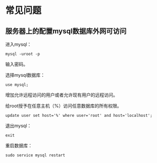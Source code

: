# 常见问题

## 服务器上的配置mysql数据库外网可访问

进入mysql：

```shell
mysql -uroot -p
```

输入密码。

选择mysql数据库：

```mysql
use mysql;
```

增加允许远程访问的用户或者允许现有用户的远程访问。

给root授予在任意主机（%）访问任意数据库的所有权限。

```mysql
update user set host='%' where user='root' and host='localhost';
```

退出mysql：

```mysql
exit
```

重启数据库：

```shell
sudo service mysql restart
```

